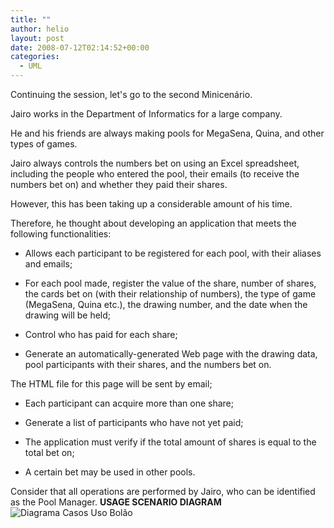 ```yaml
---
title: ""
author: helio
layout: post
date: 2008-07-12T02:14:52+00:00
categories:
  - UML
---
```


Continuing the session, let's go to the second Minicenário.

Jairo works in the Department of Informatics for a large company.

He and his friends are always making pools for MegaSena, Quina, and other types of games.

Jairo always controls the numbers bet on using an Excel spreadsheet, including the people who entered the pool, their emails (to receive the numbers bet on) and whether they paid their shares.

However, this has been taking up a considerable amount of his time.

Therefore, he thought about developing an application that meets the following functionalities:

 - Allows each participant to be registered for each pool, with their aliases and emails;

 - For each pool made, register the value of the share, number of shares, the cards bet on (with their relationship of numbers), the type of game (MegaSena, Quina etc.), the drawing number, and the date when the drawing will be held;

 - Control who has paid for each share;

 - Generate an automatically-generated Web page with the drawing data, pool participants with their shares, and the numbers bet on.

The HTML file for this page will be sent by email;

 - Each participant can acquire more than one share;

 - Generate a list of participants who have not yet paid;

 - The application must verify if the total amount of shares is equal to the total bet on;

 - A certain bet may be used in other pools.

Consider that all operations are performed by Jairo, who can be identified as the Pool Manager. **USAGE SCENARIO DIAGRAM** ![Diagrama Casos Uso Bolão][1]

[1]: /uploads/2008/07/controle-bolao.png